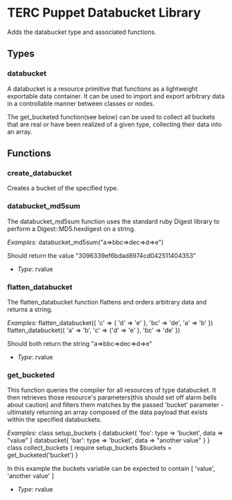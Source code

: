 # TERC Puppet Databucket Library #

Adds the databucket type and associated functions.

## Types ##

### databucket ###

A databucket is a resource primitive that functions as a lightweight exportable data container.  It can be used to import and export 
arbitrary data in a controllable manner between classes or nodes.

The get_bucketed function(see below) can be used to collect all buckets that are real or have been realized of a given type, collecting
their data into an array.


## Functions ##

### create_databucket ###
Creates a bucket of the specified type.

### databucket_md5sum ###
The databucket_md5sum function uses the standard ruby Digest library to perform a Digest::MD5.hexdigest on a string.

*Examples:*
    databucket_md5sum("a=>bbc=>dec=>d=>e")

Should return the value "3096339ef6bdad8974cd042511404353"

- *Type*: rvalue

### flatten_databucket ###
The flatten_databucket function flattens and orders arbitrary data and returns a string.

*Examples:*
    flatten_databucket({ 'c' => { 'd' => 'e' }, 'bc' => 'de', 'a' => 'b' })
    flatten_databucket({ 'a' => 'b', 'c' => {'d' => 'e' }, 'bc' => 'de' })

Should both return the string "a=>bbc=>dec=>d=>e"

- *Type*: rvalue

### get_bucketed ###
This function queries the compiler for all resources of type databucket.  It then retrieves those resource's parameters(this should 
set off alarm bells about caution) and filters them matches by the passed 'bucket' parameter - ultimately returning an array composed 
of the data payload that exists within the specified databuckets.

*Examples:*
    class setup_buckets {
      databucket{ 'foo': type => 'bucket', data => "value" }
      databucket{ 'bar': type => 'bucket', data => "another value" }
    }
    class collect_buckets {
      require setup_buckets 
      $buckets = get_bucketed('bucket')
    }
    
In this example the buckets variable can be expected to contain [ 'value', 'another value' ]

- *Type*: rvalue
